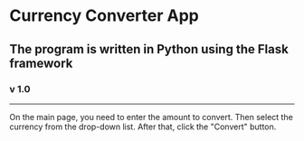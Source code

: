 # Currency Converter App

## The program is written in Python using the Flask framework

### v 1.0

---

On the main page, you need to enter the amount to convert. Then select the currency from the drop-down list. After that, click the "Convert" button.
